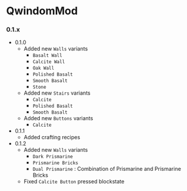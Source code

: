 # QwindomMod

### 0.1.x
- 0.1.0
  - Added new `Walls` variants
    - `Basalt Wall`
    - `Calcite Wall`
    - `Oak Wall`
    - `Polished Basalt`
    - `Smooth Basalt`
    - `Stone`
  - Added new `Stairs` variants
    - `Calcite`
    - `Polished Basalt`
    - `Smooth Basalt`
  - Added new `Buttons` variants
    - `Calcite`
- 0.1.1
  - Added crafting recipes
- 0.1.2
  - Added new `Walls` variants
    - `Dark Prismarine`
    - `Prismarine Bricks`
    - `Dual Prismarine` : Combination of Prismarine and Prismarine Bricks
  - Fixed `Calcite Button` pressed blockstate
